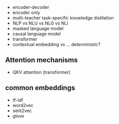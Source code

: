 * encoder-decoder
* encoder only
* multi-teacher task-specific knowledge distilation
* NLP vs NLU vs NLG vs NLI
* masked language model
* causal language model
* transformer 
* contextual embedding vs ... deterministic?

## Attention mechanisms
* QKV attention (transformer)


## common embeddings
* tf-idf
* word2vec
* sent2vec
* glove

